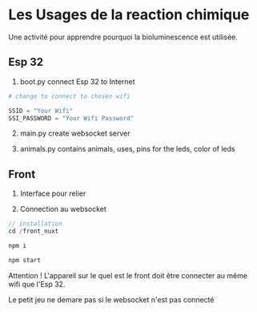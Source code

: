 # Les Usages de la reaction chimique

Une activité pour apprendre pourquoi la bioluminescence est utilisée.

## Esp 32

1. boot.py connect Esp 32 to Internet

```py
# change to connect to chosen wifi

SSID = "Your Wifi"
SSI_PASSWORD = "Your Wifi Password"

```
2. main.py create websocket server

3. animals.py contains animals, uses, pins for the leds, color of leds


## Front

1. Interface pour relier

2. Connection au websocket

```js
// installation
cd /front_nuxt

npm i

npm start
```

Attention !
L'appareil sur le quel est le front doit être connecter au même wifi que l'Esp 32.

Le petit jeu ne demare pas si le websocket n'est pas connecté
